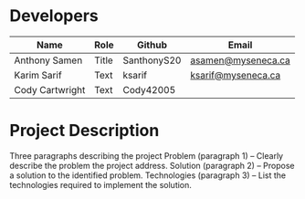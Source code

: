 # Developers
|     Name      |    Role       |   Github  |       Email        |
|---------------|---------------|-----------|--------------------|       
| Anthony Samen | Title         |SanthonyS20| asamen@myseneca.ca |
| Karim Sarif   | Text          |   ksarif  | ksarif@myseneca.ca |
|Cody Cartwright| Text          | Cody42005 |                    |
# Project Description
Three paragraphs describing the project
Problem (paragraph 1) – Clearly describe the problem the project address.
Solution (paragraph 2) – Propose a solution to the identified problem.
Technologies (paragraph 3) – List the technologies required to implement the solution.

